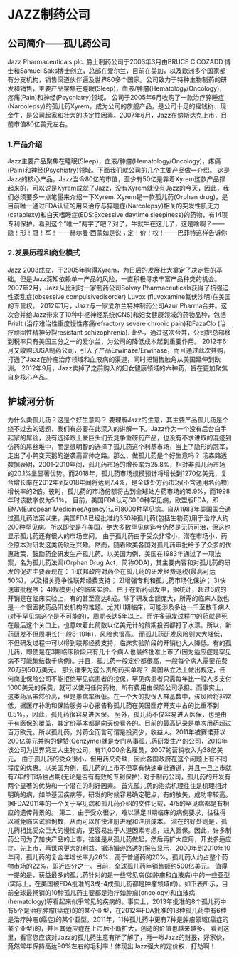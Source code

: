 # JAZZ制药公司
## 公司简介——孤儿药公司
Jazz Pharmaceuticals plc. 爵士制药公司于2003年3月由BRUCE C.COZADD 博士和Samuel Saks博士创立，总部在爱尔兰，目前在美加，以及欧洲多个国家都有分支机构，销售渠道伙伴遍及世界80多个国家。公司致力于特种生物制药的研发和销售，主要产品聚焦在睡眠(Sleep)，血液/肿瘤(Hematology/Oncology)，疼痛(Pain)和神经(Psychiatry)领域。
公司于2005年6月收购了一款治疗猝睡症(Narcolepsy)的孤儿药Xyrem，成为公司的旗舰产品，是公司十足的摇钱树、现金牛，是公司起家和壮大的决定性因素。2007年6月，Jazz在纳斯达克上市，目前市值80亿美元左右。
### 1.产品介绍
Jazz主要产品聚焦在睡眠(Sleep)，血液/肿瘤(Hematology/Oncology)，疼痛(Pain)和神经(Psychiatry)领域。下面我们就公司的几个主要产品做一介绍。
这是Jazz的核心产品，Jazz当今80亿的市值，至少有50亿是靠着Xyrem这款产品撑起来的，可以说是Xyrem成就了Jazz，没有Xyrem就没有Jazz的今天，因此，我们必须要多一点笔墨来介绍一下Xyrem.
Xyrem是一款孤儿药(Orphan drug)，是目前唯一通过FDA认证的用来治疗与猝睡症(Narcolepsy)相关的突发性肌无力(cataplexy)和白天嗜睡症(EDS:Excessive daytime sleepiness)的药物，有14项专利保护。看到这个“唯一”两字了吧？对了，牛就牛在这儿了，这是啥啊？——隐！形！冠！军！——赫尔曼·西蒙如是说；定！价！权！——巴菲特这样告诉你
### 2.发展历程和商业模式
Jazz 2003成立，于2005年购得Xyrem，为日后的发展壮大奠定了决定性的基础。但是Jazz深知依赖单一产品的风险，一直积极寻求丰富产品种类的机会。
2007年2月，Jazz从比利时一家制药公司Solvay Pharmaceuticals获得了抗强迫性紊乱症(obsessive compulsivedisorder) Luvox (fluvoxamine氟伏沙明)在美国的专营权。
2012年1月，Jazz与一家爱尔兰特种制药公司Azur Pharma合并。这次合并给Jazz带来了10种中枢神经系统(CNS)和妇女健康领域的药物品种，包括Prialt (治疗难治性重度慢性疼痛refractory severe chronic pain)和FazaClo (治疗顽固性精神分裂resistant schizophrenia). 此外，通过这次合并，公司把总部移到税率只有美国三分之一的爱尔兰，为公司的降低成本起到重要作用。
2012年6月又收购EUSA制药公司，引入了产品Erwinaze/Erwinase，而且通过此次并购，打通了Jazz在肿瘤治疗领域和血液病的渠道，同时把销售触角从美国延伸到欧洲。
2012年9月，Jazz卖掉了之前购入的妇女健康领域的六种药，旨在更加聚焦自身核心产品。
## 护城河分析
为什么卖孤儿药？这是个好生意吗？
要理解Jazz的生意，其主要产品孤儿药是个绕不过去的话题，我们有必要在此深入的讲解一下。Jazz作为一个没有后台白手起家的屌丝，没有选择跟土豪巨头们去竞争重磅药产品，也没有不求进取的混迹到仿药的屌丝堆中，而是很明智的选择了孤儿药这个利基市场，当上了隐形的冠军，走出了小鸭变天鹅的逆袭高富帅之路。那么，做孤儿药是个好生意吗？
汤森路透数据表明，2001-2010年间，孤儿药市场的增长率为25.8%，相对非孤儿药市场的20.1%呈显著优势。而2018年，孤儿药市场规模预计将增长到1270亿美元，复合增长率在2012年到2018年间将达到7.4%，是全球处方药市场(不含通用名药物)增长率的2倍。彼时，孤儿药的市场份额将占到全球处方药市场的15.9%，而1998年时该数字仅为5.1%。
目前，美国FDA认可6000种罕见病，欧盟版FDA，即EMA(European MedicinesAgency)认可8000种罕见病。自从1983年美国国会通过孤儿药法案以来，美国FDA已经批准约350种孤儿药(包括生物药)用于治疗大约200种罕见病。所以即使是在美国，绝大多数罕见病迄今仍然是无药可治，但这也显示孤儿药还有很大的市场空间。
由于孤儿药由于受众非常小，潜在市场小，药企原本对研发这类药缺乏兴趣。然而，随着欧美各国对孤儿药审批给予了众多的优惠政策，鼓励药企研发生产孤儿药。以美国为例，美国在1983年通过了一项法案，名为孤儿药法案(Orphan Drug Act，简称ODA)，其主要内容和对孤儿药的研发的促进主要表现在：
1)联邦政府对药企在孤儿药的研发经费退税(最高可达50%)，以及相关竞争性联邦经费支持；
2)增强专利和孤儿药市场化保护；
3)快速审批程序；
4)规模更小的临床实验。
由于在新药研发中，据统计，超过6成的开销是在临床实验上，有的甚至高达8成。除了研发金额庞大，所需的临床人数也是一个很困扰药品研发机构的难题。尤其III期临床，可能涉及多达一千至数千病人(对于罕见病这个是不可能的)，周期长达5年以上。而许多研发过程中的药就是死在最后这个关口上，也意味着此前数以亿美元计的前期投资都打了水漂。所以，新药研发不但周期长(一般8-10年)，风险也很高。
而孤儿药研发风险则大大降低，不但研发过程中可以得到联邦经费支持，临床实验阶段的开销也大大降低。有的孤儿药，即使是在3期临床阶段只有几十个病人也最终批准上市了(因为适应症是罕见病不可能集结数千病例)。并且，孤儿药一般定价都很高，一般每个病人需要花费20万到50万美元。
那么谁来为这么贵的药买单呢？
美国从立法上做出规定，任何商业保险公司不能拒绝罕见病患者的投保，罕见病患者只需每年比一般人多支付1000美元的保费，就可以使用任何药物，所有费用由保险公司承担。而事实上，这类药品虽然价高，但是患病率很低。在一个大的投保人群基数中，该风险将非常低，据医疗补助和保险服务中心报告称孤儿药在美国医疗开支中占的比重不到0.5%。，因此，孤儿药很容易进医保。
另外，孤儿药不仅容易进入医保，也是由于有医保的覆盖，其定价基本都是向天价看齐的。目前的最高记录是单次用药超过百万欧元。所以孤儿药，对药企而言可谓是投资少，收益大。2011年被赛诺菲以200亿美元并购的健赞(Genzyme)就是专门从事孤儿药研发生产的公司，2010年该公司为世界第三大生物公司，有11,000余名雇员，2007的营销收入为38亿美元。
由于孤儿药的受众很小，但用药又奇缺，因此各国政府在这个问题上有不同程度的优惠。以美国为例，孤儿药的上市不但享有快速审批通道，并且一旦上市就有7年的市场独占期(无论是否有有效的专利保护).
对于制药公司，孤儿药的开发有两个显著的优势和一个潜在的利好因素。
首先孤儿药的治病机理往往是机理相对明确的病，如单基因疾病等，研发的时候容易确定靶点，有的放矢，成功率较高。据FDA2011年的一个关于罕见病和孤儿药介绍的文件记载，4/5的罕见病都是有相应的遗传背景的。
第二，由于受众很少，难以满足III期临床的病例要求，往往得以减免临床试验例数，从而可以加快注册进程和注册成本。
潜在的好处则是，孤儿药相比受众巨大的慢性病，更容易出于人道因素考虑，进入医保。因此，许多制药公司为了加快产品的上市，往往是从孤儿药做起，然后再扩大应用，开发多适应症。先上市，再谋求更大的利益。据汤姆逊路透的报告显示，2000年到2010年10年间，孤儿药的复合年增长率为26%，高于普通药的20%。孤儿药大约占整个药物市场的22%，即近四分之一。目前，全球孤儿药年销售额约500亿美元。
值得一提的是，获益最多的孤儿药针对的是一些常见病(如肿瘤和血液病)中的一些亚型(实际上，在美国被FDA批准的3成-4成孤儿药都是肿瘤领域的)。如下表所示，目前全球最畅销的10种孤儿药主要都是治疗如肿瘤(oncology)和血液病(hematology)等看起来似乎常见的疾病的。事实上，2013年批准的8个孤儿药中有5个是治疗肿瘤(癌症)的的某个亚型，在2012年FDA批准的13种孤儿药中有6种是治疗肿瘤(癌症)的某个亚型，2011年，11种孤儿药中更有7种是肿瘤领域(癌症的某个亚型)的，并且其适应症在上市后不断扩大，创造的价值也越来越多。
看到这里，看官您应该对Jazz的孤儿药生意有所了解了，再一瞅Jazz的财报，好家伙，竟然常年保持高达90%左右的毛利率！体现出Jazz强大的定价权，打劫啊！
